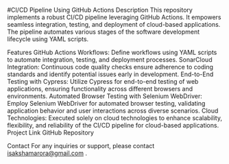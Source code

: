 #CI/CD Pipeline Using GitHub Actions
Description
This repository implements a robust CI/CD pipeline leveraging GitHub Actions. It empowers seamless integration, testing, and deployment of cloud-based applications. The pipeline automates various stages of the software development lifecycle using YAML scripts.

Features
GitHub Actions Workflows: Define workflows using YAML scripts to automate integration, testing, and deployment processes.
SonarCloud Integration: Continuous code quality checks ensure adherence to coding standards and identify potential issues early in development.
End-to-End Testing with Cypress: Utilize Cypress for end-to-end testing of web applications, ensuring functionality across different browsers and environments.
Automated Browser Testing with Selenium WebDriver: Employ Selenium WebDriver for automated browser testing, validating application behavior and user interactions across diverse scenarios.
Cloud Technologies: Executed solely on cloud technologies to enhance scalability, flexibility, and reliability of the CI/CD pipeline for cloud-based applications.
Project Link
GitHub Repository

Contact
For any inquiries or support, please contact isakshamarora@gmail.com .

